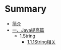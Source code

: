 # Summary

* [简介](README.md)
* [一、Java提高篇](javaji-chu-pian.md)
  * [1.String](javaji-chu-pian/1string.md)
    * [1.1.1String相关](javaji-chu-pian/1string/111stringxiang-guan.md)

